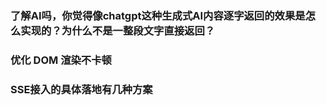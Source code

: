 ### 了解AI吗，你觉得像chatgpt这种生成式AI内容逐字返回的效果是怎么实现的？为什么不是一整段文字直接返回？


### 优化 DOM 渲染不卡顿


### SSE接入的具体落地有几种方案